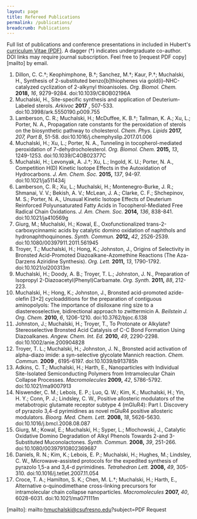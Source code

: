 ```yaml
---
layout: page
title: Refereed Publications
permalink: /publications/
breadcrumb: Publications
---
```


Full list of publications and conference presentations in included in Hubert's [curriculum Vitae (PDF)][cv]. A dagger (&#8224;) indicates undergraduate co-author. DOI links may require journal subscription. Feel free to [request PDF copy][mailto] by email.

1. Dillon, C. C.&#8224;; Keophimphone, B.&#8224;; Sanchez, M.&#8224;; Kaur, P.&#8224;; Muchalski, H., Synthesis of 2-substituted benzo[b]thiophenes via gold(i)–NHC-catalyzed cyclization of 2-alkynyl thioanisoles. _Org. Biomol. Chem._ **2018,** _16_, 9279-9284. doi:10.1039/C8OB02196A
2. Muchalski, H., Site-specific synthesis and application of Deuterium-Labeled sterols. _Arkivoc_ **2017** , 507-533. doi:10.3998/ark.5550190.p009.755
3. Lamberson, C. R.; Muchalski, H.; McDuffee, K. B.&#8224;; Tallman, K. A.; Xu, L.; Porter, N. A., Propagation rate constants for the peroxidation of sterols on the biosynthetic pathway to cholesterol. _Chem. Phys. Lipids_ **2017,** _207, Part B_, 51-58. doi:10.1016/j.chemphyslip.2017.01.006
4. Muchalski, H.; Xu, L.; Porter, N. A., Tunneling in tocopherol-mediated peroxidation of 7-dehydrocholesterol. _Org. Biomol. Chem._ **2015,** _13_, 1249-1253. doi:10.1039/C4OB02377C
5. Muchalski, H.; Levonyak, A. J.&#8224;; Xu, L.; Ingold, K. U.; Porter, N. A., Competition H(D) Kinetic Isotope Effects in the Autoxidation of Hydrocarbons. _J. Am. Chem. Soc._ **2015,** _137_, 94-97. doi:10.1021/ja511434j
6. Lamberson, C. R.; Xu, L.; Muchalski, H.; Montenegro-Burke, J. R.; Shmanai, V. V.; Bekish, A. V.; McLean, J. A.; Clarke, C. F.; Shchepinov, M. S.; Porter, N. A., Unusual Kinetic Isotope Effects of Deuterium Reinforced Polyunsaturated Fatty Acids in Tocopherol-Mediated Free Radical Chain Oxidations. _J. Am. Chem. Soc._ **2014,** _136_, 838-841. doi:10.1021/ja410569g
7. Giurg, M.; Muchalski, H.; Kowal, E., Oxofunctionalized trans-2-carboxycinnamic acids by catalytic domino oxidation of naphthols and hydronaphthoquinones. _Synth. Commun._ **2012,** _42_, 2526-2539. doi:10.1080/00397911.2011.561945
8. Troyer, T.; Muchalski, H.; Hong, K.; Johnston, J., Origins of Selectivity in Bronsted Acid-Promoted Diazoalkane-Azomethine Reactions (The Aza-Darzens Aziridine Synthesis). _Org. Lett._ **2011,** _13_, 1790-1792. doi:10.1021/ol200313m
9. Muchalski, H.; Doody, A. B.; Troyer, T. L.; Johnston, J. N., Preparation of Isopropyl 2-Diazoacetyl(Phenyl)Carbamate. _Org. Synth._ **2011,** _88_, 212-223.
10. Muchalski, H.; Hong, K.; Johnston, J., Bronsted acid-promoted azide-olefin [3+2] cycloadditions for the preparation of contiguous aminopolyols: The importance of disiloxane ring size to a diastereoselective, bidirectional approach to zwittermicin A. _Beilstein J. Org. Chem._ **2010,** _6_, 1206-1210. doi:10.3762/bjoc.6.138
11. Johnston, J.; Muchalski, H.; Troyer, T., To Protonate or Alkylate? Stereoselective Bronsted Acid Catalysis of C-C Bond Formation Using Diazoalkanes. _Angew. Chem. Int. Ed._ **2010,** _49_, 2290-2298. doi:10.1002/anie.200904828
12. Troyer, T. L.; Muchalski, H.; Johnston, J. N., Bronsted acid activation of alpha-diazo imide: a syn-selective glycolate Mannich reaction. _Chem. Commun._ **2009** , 6195-6197. doi:10.1039/b913785h
13. Adkins, C. T.; Muchalski, H.; Harth, E., Nanoparticles with Individual Site-Isolated Semiconducting Polymers from Intramolecular Chain Collapse Processes. _Macromolecules_ **2009,** _42_, 5786-5792. doi:10.1021/ma9007913
14. Niswender, C. M.; Lebois, E. P.; Luo, Q. W.; Kim, K.; Muchalski, H.; Yin, H. Y.; Conn, P. J.; Lindsley, C. W., Positive allosteric modulators of the metabotropic glutamate receptor subtype 4 (mGluR4): Part I. Discovery of pyrazolo 3,4-d pyrimidines as novel mGluR4 positive allosteric modulators. _Bioorg. Med. Chem. Lett._ **2008,** _18_, 5626-5630. doi:10.1016/j.bmcl.2008.08.087
15. Giurg, M.; Kowal, E.; Muchalski, H.; Syper, L.; Mlochowski, J., Catalytic Oxidative Domino Degradation of Alkyl Phenols Towards 2-and 3-Substituted Muconolactones. _Synth. Commun._ **2008,** _39_, 251-266. doi:10.1080/00397910802369687
16. Daniels, R. N.; Kim, K.; Lebois, E. P.; Muchalski, H.; Hughes, M.; Lindsley, C. W., Microwave-assisted protocols for the expedited synthesis of pyrazolo 1,5-a and 3,4-d pyrimidines. _Tetrahedron Lett._ **2008,** _49_, 305-310. doi:10.1016/j.tetlet.2007.11.054
17. Croce, T. A.; Hamilton, S. K.; Chen, M. L.&#8224;; Muchalski, H.; Harth, E., Alternative o-quinodimethane cross-linking precursors for intramolecular chain collapse nanoparticles. _Macromolecules_ **2007,** _40_, 6028-6031. doi:10.1021/ma071111m





[cv]: /downloads/vitae.pdf
[mailto]: mailto:hmuchalski@csufresno.edu?subject=PDF Request
